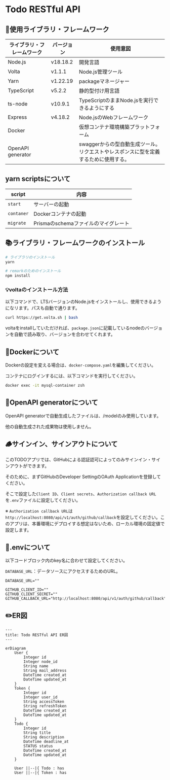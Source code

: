 # Todo RESTful API

## 📡使用ライブラリ・フレームワーク

|ライブラリ・フレームワーク|バージョン|使用意図|
|---|---|---|
|Node.js|v18.18.2|開発言語|
|Volta|v1.1.1|Node.js管理ツール|
|Yarn|v1.22.19|packageマネージャー|
|TypeScript|v5.2.2|静的型付け用言語|
|ts-node|v10.9.1|TypeScriptのままNode.jsを実行できるようにする|
|Express|v4.18.2|Node.jsのWebフレームワーク|
|Docker| |仮想コンテナ環境構築プラットフォーム|
|OpenAPI generator| |swaggerからの型自動生成ツール。リクエストやレスポンスに型を定義するために使用する。|

## yarn scriptsについて

|script|内容|
|---|---|
|`start`|サーバーの起動|
|`contaner`|Dockerコンテナの起動|
|`migrate`|Prismaのschemaファイルのマイグレート|

## 📚ライブラリ・フレームワークのインストール

```zsh
# ライブラリのインストール
yarn

# remarkのためのインストール
npm install
```

### 💡voltaのインストール方法

以下コマンドで、LTSバージョンのNode.jsをインストールし、使用できるようになリます。パスも自動で通ります。

```zsh
curl https://get.volta.sh | bash
```

voltaをinstallしていただければ、`package.json`に記載しているnodeのバージョンを自動で読み取り、バージョンを合わせてくれます。

## 🐳Dockerについて

Dockerの設定を変える場合は、`docker-compose.yaml`を編集してください。

コンテナにログインするには、以下コマンドを実行してください。

```zsh
docker exec -it mysql-container zsh
```

## 📝OpenAPI generatorについて

OpenAPI generatorで自動生成したファイルは、/modelのみ使用しています。

他の自動生成された成果物は使用しません。

## 🪵サインイン、サインアウトについて

<!-- TODO シーケンス図について書く -->

このTODOアプリでは、GitHubによる認証認可によってのみサインイン・サインアウトができます。

そのために、まずGitHubのDeveloper SettingのOAuth Applicationを登録してください。

そこで設定した`Client ID`、`Client secrets`、`Authorization callback URL`を`.env`ファイルに設定してください。

※ `Authorization callback URL`は`http://localhost:8080/api/v1/auth/github/callback`を設定してください。このアプリは、本番環境にデプロイする想定はないため、ローカル環境の固定値で設定します。

## 🌲.envについて

以下コードブロック内のkey名に合わせて設定してください。

`DATABASE_URL`：データソースにアクセスするためのURL。

```.env
DATABASE_URL=""

GITHUB_CLIENT_ID="" 
GITHUB_CLIENT_SECRET=""
GITHUB_CALLBACK_URL="http://localhost:8080/api/v1/auth/github/callback"
```

## ✏️ER図

```mermaid
---
title: Todo RESTful API ER図
---

erDiagram
    User {
        Integer id
        Integer node_id
        String name
        String mail_address
        DateTime created_at
        DateTime updated_at
    }
    Token {
        Integer id
        Integer user_id
        String accessToken
        String refreshToken
        DateTime created_at
        DateTime updated_at
    }
    Todo {
        Integer id
        String title
        String description
        DateTime deadline_at
        STATUS status
        DateTime created_at
        DateTime updated_at
    }

    User ||--|{ Todo : has
    User ||--|{ Token : has
```

